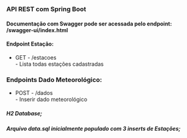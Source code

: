 ### API REST com Spring Boot

#### Documentação com Swagger pode ser acessada pelo endpoint: /swagger-ui/index.html

#### Endpoint Estação:

<ul>
<li>GET - /estacoes</li> - Lista todas estações cadastradas
</ul>

### Endpoints Dado Meteorológico:
<ul>
<li>POST - /dados</li> - Inserir dado meteorológico
</ul>

##### H2 Database;
##### Arquivo data.sql inicialmente populado com 3 inserts de Estações;